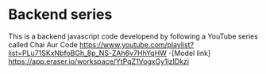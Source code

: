 # Backend series
This is a backend javascript code developend by following a YouTube series called Chai Aur Code 
    https://www.youtube.com/playlist?list=PLu71SKxNbfoBGh_8p_NS-ZAh6v7HhYqHW 
   -[Model link] https://app.eraser.io/workspace/YtPqZ1VogxGy1jzIDkzj